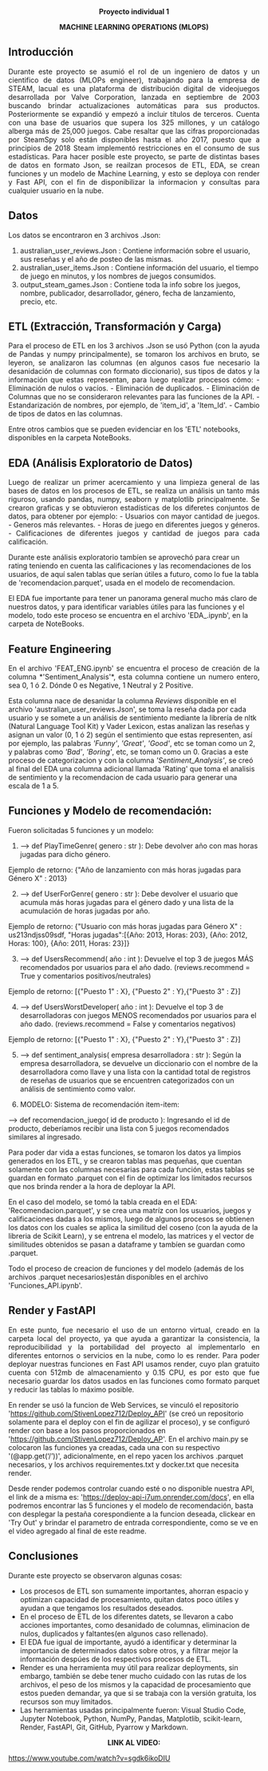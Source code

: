 **<p align="center">Proyecto individual 1</p>**
**<p align="center">MACHINE LEARNING OPERATIONS (MLOPS)</p>**

## Introducción
<p style="text-align: justify;">Durante este proyecto se asumió el rol de un ingeniero de datos y un cientifico de datos (MLOPs engineer), trabajando para la empresa de STEAM, lacual es una plataforma de distribución digital de videojuegos desarrollada por Valve Corporation, lanzada en septiembre de 2003 buscando brindar actualizaciones automáticas para sus productos. Posteriormente se expandió y empezó a incluir títulos de terceros. Cuenta con una base de usuarios que supera los 325 millones, y un catálogo alberga más de 25,000 juegos. Cabe resaltar que las cifras proporcionadas por SteamSpy solo están disponibles hasta el año 2017, puesto que a principios de 2018 Steam implementó restricciones en el consumo de sus estadísticas. 
Para hacer posible este proyecto, se parte de distintas bases de datos en formato Json, se reailzan procesos de ETL, EDA, se crean funciones y un modelo de Machine Learning, y esto se deploya con render y Fast API, con el fin de disponibilizar la informacion y consultas para cualquier usuario en la nube.</p>

## Datos
<p style="text-align: justify;">Los datos se encontraron en 3 archivos .Json:

1. australian_user_reviews.Json : Contiene información sobre el usuario, sus reseñas y el año de posteo de las mismas.
2. australian_user_items.Json : Contiene información del usuario, el tiempo de juego en minutos, y los nombres de juegos consumidos.
3. output_steam_games.Json : Contiene toda la info sobre los juegos, nombre, publicador, desarrollador, género, fecha de lanzamiento, precio, etc.</p>

## ETL (Extracción, Transformación y Carga)
<p style="text-align: justify;">Para el proceso de ETL en los 3 archivos .Json se usó Python (con la ayuda de Pandas y numpy principalmente), se tomaron los archivos en bruto, se leyeron, se analizaron las columnas (en algunos casos fue necesario la desanidación de columnas con formato diccionario), sus tipos de datos y la información que estas representan, para luego realizar procesos cómo:
- Eliminación de nulos o vacíos.
- Eliminación de duplicados.
- Eliminación de Columnas que no se consideraron relevantes para las funciones de la API.
- Estandarización de nombres, por ejemplo, de 'item_id', a 'Item_Id'.
- Cambio de tipos de datos en las columnas.

Entre otros cambios que se pueden evidenciar en los 'ETL' notebooks, disponibles en la carpeta NoteBooks.
</p>

## EDA (Análisis Exploratorio de Datos)
<p style="text-align: justify;">Luego de realizar un primer acercamiento y una limpieza general de las bases de datos en los procesos de ETL, se realiza un análisis un tanto más riguroso, usando pandas, numpy, seaborn y matplotlib principalmente. Se crearon graficas y se obtuvieron estadísticas de los diferetes conjuntos de datos, para obtener por ejemplo:
- Usuarios con mayor cantidad de juegos.
- Generos más relevantes.
- Horas de juego en diferentes juegos y géneros.
- Calificaciones de diferentes juegos y cantidad de juegos para cada calificación.

Durante este análisis exploratorio tambíen se aprovechó para crear un rating teniendo en cuenta las calificaciones y las recomendaciones de los usuarios, de aquí salen tablas que serían útiles a futuro, como lo fue la tabla de 'recomendacion.parquet', usada en el modelo de recomendacion.

El EDA fue importante para tener un panorama general mucho más claro de nuestros datos, y para identificar variables útiles para las funciones y el modelo, todo este proceso se encuentra en el archivo 'EDA_.ipynb', en la carpeta de NoteBooks.
</p>

## Feature Engineering
<p style="text-align: justify;">En el archivo 'FEAT_ENG.ipynb' se encuentra el proceso de creación de la columna *'Sentiment_Analysis'*, esta columna contiene un numero entero, sea 0, 1 ó 2. Dónde 0 es Negative, 1 Neutral y 2 Positive.

Esta columna nace de desanidar la columna *Reviews* disponible en el archivo 'australian_user_reviews.Json', se toma la reseña dada por cada usuario y se somete a un análisis de sentimiento mediante la librería de nltk (Natural Language Tool Kit) y Vader Lexicon, estas analizan las reseñas y asignan un valor (0, 1 ó 2) según el sentimiento que estas representen, así por ejemplo, las palabras *'Funny'*, *'Great'*, *'Good'*, etc se toman como un 2, y palabras como *'Bad'*, *'Boring'*, etc, se toman como un 0.
Gracias a este proceso de categorizacion y con la columna *'Sentiment_Analysis'*, se creó al final del EDA una columna adicional llamada 'Rating' que toma el analisis de sentimiento y la recomendacion de cada usuario para generar una escala de 1 a 5.
</p>

## Funciones y Modelo de recomendación:
<p style="text-align: justify;"> Fueron solicitadas 5 funciones y un modelo:

1. --> def PlayTimeGenre( genero : str ): Debe devolver año con mas horas jugadas para dicho género.

Ejemplo de retorno: {"Año de lanzamiento con más horas jugadas para Género X" : 2013}

2. --> def UserForGenre( genero : str ): Debe devolver el usuario que acumula más horas jugadas para el género dado y una lista de la acumulación de horas jugadas por año.

Ejemplo de retorno: {"Usuario con más horas jugadas para Género X" : us213ndjss09sdf, "Horas jugadas":[{Año: 2013, Horas: 203}, {Año: 2012, Horas: 100}, {Año: 2011, Horas: 23}]}

3. --> def UsersRecommend( año : int ): Devuelve el top 3 de juegos MÁS recomendados por usuarios para el año dado. (reviews.recommend = True y comentarios positivos/neutrales)

Ejemplo de retorno: [{"Puesto 1" : X}, {"Puesto 2" : Y},{"Puesto 3" : Z}]

4. --> def UsersWorstDeveloper( año : int ): Devuelve el top 3 de desarrolladoras con juegos MENOS recomendados por usuarios para el año dado. (reviews.recommend = False y comentarios negativos)

Ejemplo de retorno: [{"Puesto 1" : X}, {"Puesto 2" : Y},{"Puesto 3" : Z}]

5. --> def sentiment_analysis( empresa desarrolladora : str ): Según la empresa desarrolladora, se devuelve un diccionario con el nombre de la desarrolladora como llave y una lista con la cantidad total de registros de reseñas de usuarios que se encuentren categorizados con un análisis de sentimiento como valor.

6. MODELO: Sistema de recomendación item-item:

--> def recomendacion_juego( id de producto ): Ingresando el id de producto, deberíamos recibir una lista con 5 juegos recomendados similares al ingresado.

Para poder dar vida a estas funciones, se tomaron los datos ya limpios generados en los ETL, y se crearon tablas mas pequeñas, que cuentan solamente con las columnas necesarias para cada función, estas tablas se guardan en formato .parquet con el fin de optimizar los limitados recursos que nos brinda render a la hora de deployar la API.

En el caso del modelo, se tomó la tabla creada en el EDA: 'Recomendacion.parquet', y se crea una matríz con los usuarios, juegos y calificaciones dadas a los mismos, luego de algunos procesos se obtienen los datos con los cuales se aplica la similitud del coseno (con la ayuda de la libreria de Scikit Learn), y se entrena el modelo, las matrices y el vector de similitudes obtenidos se pasan a dataframe y tambíen se guardan como .parquet.

Todo el proceso de creacion de funciones y del modelo (además de los archivos .parquet necesarios)están disponibles en el archivo 'Funciones_API.ipynb'. </p>

## Render y FastAPI
<p style="text-align: justify;">
En este punto, fue necesario el uso de un entorno virtual, creado en la carpeta local del proyecto, ya que ayuda a garantizar la consistencia, la reproducibilidad y la portabilidad del proyecto al implementarlo en diferentes entornos o servicios en la nube, como lo es render.
Para poder deployar nuestras funciones en Fast API usamos render, cuyo plan gratuito cuenta con 512mb de almacenamiento y 0.15 CPU, es por esto que fue necesario guardar los datos usados en las funciones como formato parquet y reducir las tablas lo máximo posible.

En render se usó la funcion de Web Services, se vinculó el repositorio 'https://github.com/StivenLopez712/Deploy_API' (se creó un repositorio solamente para el deploy con el fin de agilizar el proceso), y se configuró render con base a los pasos proporcionados en 'https://github.com/StivenLopez712/Deploy_AP'.
En el archivo main.py se colocaron las funciones ya creadas, cada una con su respectivo '(@app.get(‘/’))', adicionalmente, en el repo yacen los archivos .parquet necesarios, y los archivos requirementes.txt y docker.txt que necesita render.

Desde render podemos controlar cuando esté o no disponible nuestra API, el link de a misma es: 'https://deploy-api-i7um.onrender.com/docs', en ella podremos encontrar las 5 funciones y el modelo de recomendación, basta con desplegar la pestaña corespondiente a la funcion deseada, clickear en 'Try Out' y brindar el parametro de entrada correspondiente, como se ve en el video agregado al final de este readme.</p>

## Conclusiones

<p style="text-align: justify;">Durante este proyecto se observaron algunas cosas:

- Los procesos de ETL son sumamente importantes, ahorran espacio y optimizan capacidad de procesamiento, quitan datos poco útiles y ayudan a que tengamos los resultados deseados.
- En el proceso de ETL de los diferentes datets, se llevaron a cabo acciones importantes, como desanidado de columnas, eliminacion de nulos, duplicados y faltantes(en algunos caso rellenado).
- El EDA fue igual de importante, ayudó a identificar y determinar la importancia de determinados datos sobre otros, y a filtrar mejor la información despúes de los respectivos procesos de ETL.
- Render es una herramienta muy útil para realizar deployments, sin embargo, también se debe tener mucho cuidado con las rutas de los archivos, el peso de los mismos y la capacidad de procesamiento que estos pueden demandar, ya que si se trabaja con la versión gratuita, los recursos son muy limitados.
- Las herramientas usadas principalmente fueron:
   Visual Studio Code, Jupyter Notebook, Python, NumPy, Pandas, Matplotlib, scikit-learn, Render, FastAPI, Git, GitHub, Pyarrow y Markdown.

**<p align="center">LINK AL VIDEO: </p>**

https://www.youtube.com/watch?v=sgdk6ikoDIU
